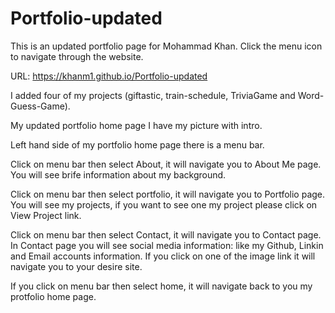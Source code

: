 # Portfolio-updated
This is an updated portfolio page for Mohammad Khan.
Click the menu icon to navigate through the website.

URL: https://khanm1.github.io/Portfolio-updated

I added four of my projects (giftastic, train-schedule, TriviaGame and Word-Guess-Game).

My updated portfolio home page I have my picture with intro.

Left hand side of my portfolio home page there is a menu bar.

Click on menu bar then select About, it will navigate you to About Me page. You will see brife information about my background.

Click on menu bar then select portfolio, it will navigate you to Portfolio page. You will see my projects, if you want to see one my project please click on View Project link.

Click on menu bar then select Contact, it will navigate you to Contact page. In Contact page you will see social media information: like my Github, Linkin and Email accounts information. If you click on one of the image link it will navigate you to your desire site.

If you click on menu bar then select home, it will navigate back to you my protfolio home page.




